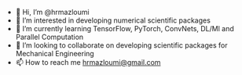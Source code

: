 - 👋 Hi, I’m @hrmazloumi
- 👀 I’m interested in developing numerical scientific packages
- 🌱 I’m currently learning TensorFlow, PyTorch, ConvNets, DL/Ml and Parallel Computation
- 💞️ I’m looking to collaborate on developing scientific packages for Mechanical Engineering
- 📫 How to reach me hrmazloumi@gmail.com

<!---
hrmazloumi/hrmazloumi is a ✨ special ✨ repository because its `README.md` (this file) appears on your GitHub profile.
You can click the Preview link to take a look at your changes.
--->
